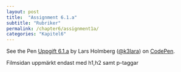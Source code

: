 ```yaml
---
layout: post
title:  "Assignment 6.1.a"
subtitle: "Rubriker"
permalink: /chapter6/assignment1a/
categories: "Kapitel6"
---
```

<p data-height="265" data-theme-id="light" data-slug-hash="GWYdba" data-default-tab="html,result" data-user="k3lara" data-embed-version="2" data-pen-title="Uppgift 6.1.a" class="codepen">See the Pen <a href="http://codepen.io/k3lara/pen/GWYdba/">Uppgift 6.1.a</a> by Lars Holmberg (<a href="http://codepen.io/k3lara">@k3lara</a>) on <a href="http://codepen.io">CodePen</a>.</p>
<script async src="https://production-assets.codepen.io/assets/embed/ei.js"></script>
<figcaption>Filmsidan uppmärkt endast med h1,h2 samt p-taggar</figcaption>
